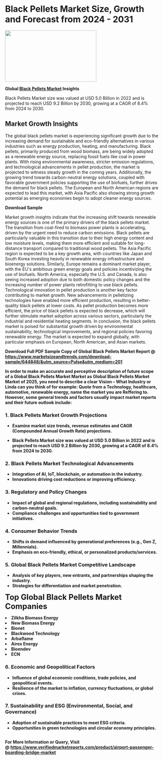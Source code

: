 <H1>Black Pellets Market Size, Growth and Forecast from 2024 - 2031</H1><img class="aligncenter size-medium wp-image-584254" src="https://thirdeyenews.in/wp-content/uploads/2024/09/Global-Market-Research-300x168.jpeg" alt="" width="300" height="168" /><p><strong>Global&nbsp;<a href="https://www.marketsizeandtrends.com/download-sample/644848/&amp;utm_source=Pulse&amp;utm_medium=201">Black Pellets Market</a> Insights</strong></p><p>Black Pellets Market size was valued at USD 5.0 Billion in 2022 and is projected to reach USD 9.2 Billion by 2030, growing at a CAGR of 8.4% from 2024 to 2030.</p><p><h2>Market Growth Insights</h2> <p>The global black pellets market is experiencing significant growth due to the increasing demand for sustainable and eco-friendly alternatives in various industries such as energy production, heating, and manufacturing. Black pellets, primarily produced from wood biomass, are being widely adopted as a renewable energy source, replacing fossil fuels like coal in power plants. With rising environmental awareness, stricter emission regulations, and technological advancements in pellet production, the market is projected to witness steady growth in the coming years. Additionally, the growing trend towards carbon-neutral energy solutions, coupled with favorable government policies supporting the use of biofuels, further drives the demand for black pellets. The European and North American regions are expected to lead this market, with Asia Pacific also showing strong growth potential as emerging economies begin to adopt cleaner energy sources.</p> <p><strong>Download Sample</strong></p> <p>Market growth insights indicate that the increasing shift towards renewable energy sources is one of the primary drivers of the black pellets market. The transition from coal-fired to biomass power plants is accelerating, driven by the urgent need to reduce carbon emissions. Black pellets are particularly valuable in this transition due to their high energy content and low moisture levels, making them more efficient and suitable for long-distance transport compared to traditional wood pellets. The Asia Pacific region is expected to be a key growth area, with countries like Japan and South Korea investing heavily in renewable energy infrastructure and bioenergy solutions. Similarly, Europe remains a dominant market player, with the EU's ambitious green energy goals and policies incentivizing the use of biofuels. North America, especially the U.S. and Canada, is also seeing increased adoption due to both domestic policy changes and the increasing number of power plants retrofitting to use black pellets. Technological innovation in pellet production is another key factor contributing to market growth. New advancements in pelletizing technologies have enabled more efficient production, resulting in better-quality black pellets at lower costs. As pellet production becomes more efficient, the price of black pellets is expected to decrease, which will further stimulate market adoption across various sectors, particularly the industrial and residential heating segments. In conclusion, the black pellets market is poised for substantial growth driven by environmental sustainability, technological improvements, and regional policies favoring renewable energy. The market is expected to expand globally, with particular emphasis on European, North American, and Asian markets.</p> <p><strong></p><p><span class=""><strong>Download Full PDF Sample Copy of Global Black Pellets Market Report</strong> @ <a href="https://www.marketsizeandtrends.com/download-sample/644848/&amp;utm_source=Pulse&amp;utm_medium=201" target="_blank">https://www.marketsizeandtrends.com/download-sample/644848/&amp;utm_source=Pulse&amp;utm_medium=201</a></span></p><p>In order to make an accurate and perceptive description of future scope of a Global&nbsp;Black Pellets Market Market as Global&nbsp;Black Pellets Market Market of 2025, you need to describe a clear Vision &ndash; What Industry or Linda can you think of for example: Quote from a Technology, healthcare, automotive, renewable energy, name the market you are Reffering to. However, some general trends and factors usually impact market reports and their future outlook include:</p><h3>1.&nbsp;<strong>Black Pellets Market Growth Projections</strong></h3><ul><li>Examine market size trends, revenue estimates and CAGR (Compounded Annual Growth Rate) projections.</li><li><p>Black Pellets Market size was valued at USD 5.0 Billion in 2022 and is projected to reach USD 9.2 Billion by 2030, growing at a CAGR of 8.4% from 2024 to 2030.</p></li></ul><h3>2.&nbsp;<strong>Black Pellets Market Technological Advancements</strong></h3><ul><li>Integration of AI, IoT, blockchain, or automation in the industry.</li><li>Innovations driving cost reductions or improving efficiency.</li></ul><h3>3.&nbsp;<strong>Regulatory and Policy Changes</strong></h3><ul><li>Impact of global and regional regulations, including sustainability and carbon-neutral goals.</li><li>Compliance challenges and opportunities tied to government initiatives.</li></ul><h3>4.&nbsp;<strong>Consumer Behavior Trends</strong></h3><ul><li>Shifts in demand influenced by generational preferences (e.g., Gen Z, Millennials).</li><li>Emphasis on eco-friendly, ethical, or personalized products/services.</li></ul><h3>5.&nbsp;<strong>Global Black Pellets Market Competitive Landscape</strong></h3><ul><li>Analysis of key players, new entrants, and partnerships shaping the industry.</li><li>Strategies for differentiation and market penetration.</li></ul><p data-pm-slice="1 1 []"><span style="color: inherit; font-family: inherit; font-size: 25px;">Top Global Black Pellets Market Companies</span></p><div class="" data-test-id=""><p><li> Zilkha Biomass Energy</li><li> New Biomass Energy</li><li> Bionet</li><li> Blackwood Technology</li><li> Arbaflame</li><li> Airex Energy</li><li> Bioendev</li><li> ECN</li></p></div><h3>6.&nbsp;<strong>Economic and Geopolitical Factors</strong></h3><ul><li>Influence of global economic conditions, trade policies, and geopolitical events.</li><li>Resilience of the market to inflation, currency fluctuations, or global crises.</li></ul><h3>7.&nbsp;<strong>Sustainability and ESG (Environmental, Social, and Governance)</strong></h3><ul><li>Adoption of sustainable practices to meet ESG criteria.</li><li>Opportunities in green technologies and circular economy principles.</li></ul><h2><strong style="font-size: 14px;">For More Information or Query, Visit @&nbsp;</strong><a style="background-color: #ffffff; font-size: 14px;" href="https://www.marketsizeandtrends.com/report/black-pellets-market/" target="_blank">https://www.verifiedmarketreports.com/product/airport-passenger-boarding-bridge-market</a></h2>
